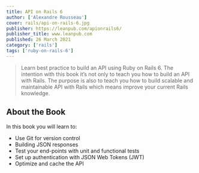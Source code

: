 ```yaml
---
title: API on Rails 6 
author: ['Alexandre Rousseau']
cover: rails/api-on-rails-6.jpg
publisher: https://leanpub.com/apionrails6/
publisher_title: www.leanpub.com
published: 26 March 2021
category: ['rails']
tags: ['ruby-on-rails-6']
---
```


> Learn best practice to build an API using Ruby on Rails 6. The intention with this book it’s not only to teach you how to build an API with Rails. The purpose is also to teach you how to build scalable and maintainable API with Rails which means improve your current Rails knowledge. 


## About the Book

In this book you will learn to:
- Use Git for version control
- Building JSON responses
- Test your end-points with unit and functional tests
- Set up authentication with JSON Web Tokens (JWT)
- Optimize and cache the API
